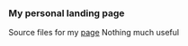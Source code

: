 ### My personal landing page
Source files for my [page](prateekgargx.github.io "Welcome") Nothing much useful

